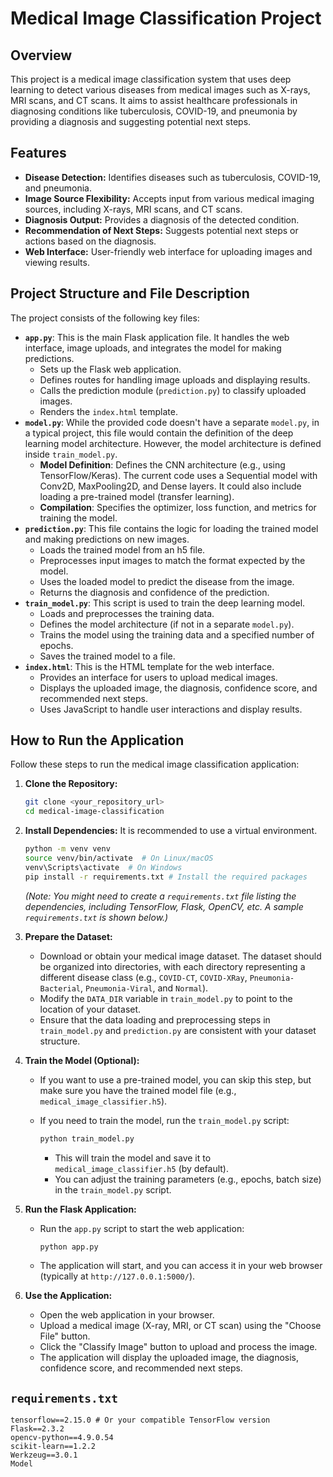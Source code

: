 # Medical Image Classification Project

## Overview

This project is a medical image classification system that uses deep learning to detect various diseases from medical images such as X-rays, MRI scans, and CT scans.  It aims to assist healthcare professionals in diagnosing conditions like tuberculosis, COVID-19, and pneumonia by providing a diagnosis and suggesting potential next steps.

## Features

* **Disease Detection:** Identifies diseases such as tuberculosis, COVID-19, and pneumonia.
* **Image Source Flexibility:** Accepts input from various medical imaging sources, including X-rays, MRI scans, and CT scans.
* **Diagnosis Output:** Provides a diagnosis of the detected condition.
* **Recommendation of Next Steps:** Suggests potential next steps or actions based on the diagnosis.
* **Web Interface:** User-friendly web interface for uploading images and viewing results.

## Project Structure and File Description

The project consists of the following key files:

* **`app.py`**: This is the main Flask application file. It handles the web interface, image uploads, and integrates the model for making predictions.
    * Sets up the Flask web application.
    * Defines routes for handling image uploads and displaying results.
    * Calls the prediction module (`prediction.py`) to classify uploaded images.
    * Renders the `index.html` template.
* **`model.py`**: While the provided code doesn't have a separate `model.py`, in a typical project, this file would contain the definition of the deep learning model architecture. However, the model architecture is defined inside `train_model.py`.
    * **Model Definition**: Defines the CNN architecture (e.g., using TensorFlow/Keras). The current code uses a Sequential model with Conv2D, MaxPooling2D, and Dense layers. It could also include loading a pre-trained model (transfer learning).
    * **Compilation**: Specifies the optimizer, loss function, and metrics for training the model.
* **`prediction.py`**: This file contains the logic for loading the trained model and making predictions on new images.
    * Loads the trained model from an h5 file.
    * Preprocesses input images to match the format expected by the model.
    * Uses the loaded model to predict the disease from the image.
    * Returns the diagnosis and confidence of the prediction.
* **`train_model.py`**: This script is used to train the deep learning model.
    * Loads and preprocesses the training data.
    * Defines the model architecture (if not in a separate `model.py`).
    * Trains the model using the training data and a specified number of epochs.
    * Saves the trained model to a file.
* **`index.html`**: This is the HTML template for the web interface.
    * Provides an interface for users to upload medical images.
    * Displays the uploaded image, the diagnosis, confidence score, and recommended next steps.
    * Uses JavaScript to handle user interactions and display results.

## How to Run the Application

Follow these steps to run the medical image classification application:

1.  **Clone the Repository:**

    ```bash
    git clone <your_repository_url>
    cd medical-image-classification
    ```

2.  **Install Dependencies:** It is recommended to use a virtual environment.

    ```bash
    python -m venv venv
    source venv/bin/activate  # On Linux/macOS
    venv\Scripts\activate  # On Windows
    pip install -r requirements.txt # Install the required packages
    ```

    *(Note: You might need to create a `requirements.txt` file listing the dependencies, including TensorFlow, Flask, OpenCV, etc. A sample `requirements.txt` is shown below.)*

3.  **Prepare the Dataset:**

    * Download or obtain your medical image dataset. The dataset should be organized into directories, with each directory representing a different disease class (e.g., `COVID-CT`, `COVID-XRay`, `Pneumonia-Bacterial`, `Pneumonia-Viral`, and `Normal`).
    * Modify the `DATA_DIR` variable in `train_model.py` to point to the location of your dataset.
    * Ensure that the data loading and preprocessing steps in `train_model.py` and `prediction.py` are consistent with your dataset structure.

4.  **Train the Model (Optional):**

    * If you want to use a pre-trained model, you can skip this step, but make sure you have the trained model file (e.g., `medical_image_classifier.h5`).
    * If you need to train the model, run the `train_model.py` script:

        ```bash
        python train_model.py
        ```

        * This will train the model and save it to `medical_image_classifier.h5` (by default).
        * You can adjust the training parameters (e.g., epochs, batch size) in the `train_model.py` script.

5.  **Run the Flask Application:**

    * Run the `app.py` script to start the web application:

        ```bash
        python app.py
        ```

    * The application will start, and you can access it in your web browser (typically at `http://127.0.0.1:5000/`).

6.  **Use the Application:**

    * Open the web application in your browser.
    * Upload a medical image (X-ray, MRI, or CT scan) using the "Choose File" button.
    * Click the "Classify Image" button to upload and process the image.
    * The application will display the uploaded image, the diagnosis, confidence score, and recommended next steps.

##  `requirements.txt`

```text
tensorflow==2.15.0 # Or your compatible TensorFlow version
Flask==2.3.2
opencv-python==4.9.0.54
scikit-learn==1.2.2
Werkzeug==3.0.1
Model
